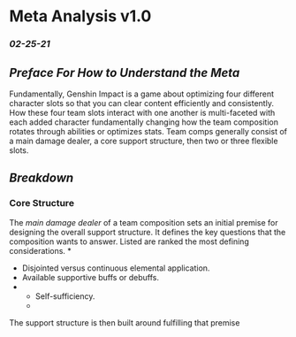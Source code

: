 # Meta Analysis v1.0
### *02-25-21*

## *Preface For How to Understand the Meta*
Fundamentally, Genshin Impact is a game about optimizing four different character slots so that you can clear content efficiently and consistently. How these four team slots interact with one another is multi-faceted with each added character fundamentally changing how the team composition rotates through abilities or optimizes stats. Team comps generally consist of a main damage dealer, a core support structure, then two or three flexible slots.

## *Breakdown*
### Core Structure
The *main damage dealer* of a team composition sets an initial premise for designing the overall support structure. It defines the key questions that the composition wants to answer. Listed are ranked the most defining considerations. 
* 
  * Disjointed versus continuous elemental application. 
  * Available supportive buffs or debuffs.
* 
  * Self-sufficiency.
  * 
The support structure is then built around fulfilling that premise
